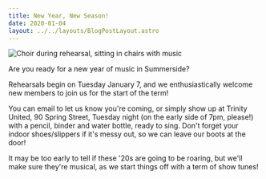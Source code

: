 ```yaml
---
title: New Year, New Season!
date: 2020-01-04
layout: ../../layouts/BlogPostLayout.astro
---
```

![](../images/20190115_202118.jpg "Choir during rehearsal, sitting in chairs with music")

Are you ready for a new year of music in Summerside?

Rehearsals begin on Tuesday January 7, and we enthusiastically welcome new members to join us for the start of the term!

You can email to let us know you're coming, or simply show up at Trinity United, 90 Spring Street, Tuesday night (on the early side of 7pm, please!) with a pencil, binder and water bottle, ready to sing. Don't forget your indoor shoes/slippers if it's messy out, so we can leave our boots at the door!

It may be too early to tell if these '20s are going to be roaring, but we'll make sure they're musical, as we start things off with a term of show tunes!